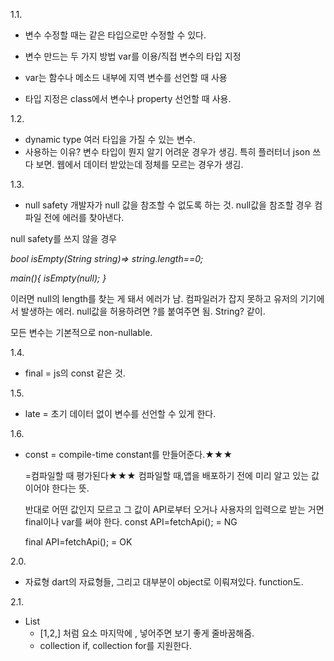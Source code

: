 1.1.

- 변수 수정할 때는 같은 타입으로만 수정할 수 있다. 

- 변수 만드는 두 가지 방법
  var를 이용/직접 변수의 타입 지정
- var는 함수나 메소드 내부에 지역 변수를 선언할 때 사용
- 타입 지정은 class에서 변수나 property 선언할 때 사용.

1.2.

-  dynamic type
  여러 타입을 가질 수 있는 변수.
- 사용하는 이유?
  변수 타입이 뭔지 알기 어려운 경우가 생김. 
  특히 플러터너 json 쓰다 보면.
  웹에서 데이터 받았는데 정체를 모르는 경우가 생김.

1.3.

- null safety
  개발자가 null 값을 참조할 수 없도록 하는 것. 
  null값을 참조할 경우 컴파일 전에 에러를 찾아낸다. 

null safety를 쓰지 않을 경우

*bool isEmpty(String string)=> string.length==0;*

*main(){*
  *isEmpty(null);*
*}*

이러면 null의 length를 찾는 게 돼서 에러가 남. 
컴파일러가 잡지 못하고 유저의 기기에서 발생하는 에러.
null값을 허용하려면 ?를 붙여주면 됨. String? 같이.



모든 변수는 기본적으로 non-nullable.

1.4.

- final = js의 const 같은 것.

1.5.

- late = 초기 데이터 없이 변수를 선언할 수 있게 한다. 

1.6.

- const = compile-time constant를 만들어준다.★★★

  =컴파일할 때 평가된다★★★
  컴파일할 때,앱을 배포하기 전에 미리 알고 있는 값이어야 한다는 뜻.

  반대로 어떤 값인지 모르고 그 값이 API로부터 오거나 사용자의 입력으로 받는 거면 final이나 var를 써야 한다. 
  const API=fetchApi();    = NG

  final API=fetchApi();    = OK
  

2.0.

- 자료형
  dart의 자료형들, 그리고 대부분이 object로 이뤄져있다. function도.

2.1.

- List
  - [1,2,] 처럼 요소 마지막에 , 넣어주면 보기 좋게 줄바꿈해줌.
  - collection if, collection for를 지원한다. 
    